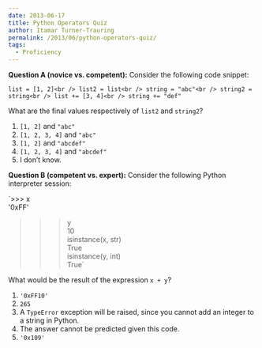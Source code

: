 ```yaml
---
date: 2013-06-17
title: Python Operators Quiz
author: Itamar Turner-Trauring
permalink: /2013/06/python-operators-quiz/
tags:
  - Proficiency
---
```

**Question A (novice vs. competent):** Consider the following code snippet:

`list = [1, 2]<br />
list2 = list<br />
string = "abc"<br />
string2 = string<br />
list += [3, 4]<br />
string += "def"`

What are the final values respectively of `list2` and `string2`?

1.  `[1, 2]` and `"abc"`
2.  `[1, 2, 3, 4]` and `"abc"`
3.  `[1, 2]` and `"abcdef"`
4.  `[1, 2, 3, 4]` and `"abcdef"`
5.  I don&#8217;t know.

**Question B (competent vs. expert):** Consider the following Python interpreter session:

`>>> x<br />
'0xFF'<br />
>>> y<br />
10<br />
>>> isinstance(x, str)<br />
True<br />
>>> isinstance(y, int)<br />
True`

What would be the result of the expression `x + y`?

1.  `'0xFF10'`
2.  `265`
3.  A `TypeError` exception will be raised, since you cannot add an integer to a string in Python.
4.  The answer cannot be predicted given this code.
5.  `'0x109'`
